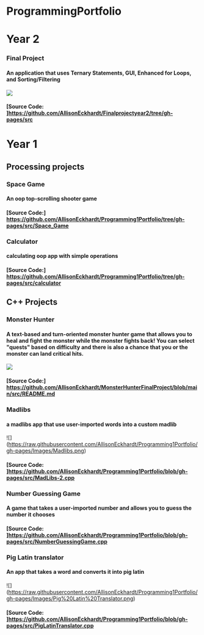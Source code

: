 # ProgrammingPortfolio
# Year 2
### Final Project
#### An application that uses Ternary Statements, GUI, Enhanced for Loops, and Sorting/Filtering
![](https://github.com/AllisonEckhardt/ProgrammingPortfolio/blob/gh-pages/Images/Screenshot%202022-03-24%2010.59.12%20AM.png)
#### [Source Code: ]https://github.com/AllisonEckhardt/Finalprojectyear2/tree/gh-pages/src


# Year 1
## Processing projects
### Space Game
#### An oop top-scrolling shooter game
#### [Source Code:] https://github.com/AllisonEckhardt/Programming1Portfolio/tree/gh-pages/src/Space_Game
### Calculator
#### calculating oop app with simple operations
#### [Source Code:] https://github.com/AllisonEckhardt/Programming1Portfolio/tree/gh-pages/src/calculator

## C++ Projects
### Monster Hunter
#### A text-based and turn-oriented monster hunter game that allows you to heal and fight the monster while the monster fights back! You can select "quests" based on difficulty and there is also a chance that you or the monster can land critical hits.
![](https://user-images.githubusercontent.com/81187521/119431064-23cfb880-bccf-11eb-9874-a2682d0cd876.png)
#### [Source Code:] https://github.com/AllisonEckhardt/MonsterHunterFinalProject/blob/main/src/README.md
### Madlibs 
#### a madlibs app that use user-imported words into a custom madlib
![] (https://raw.githubusercontent.com/AllisonEckhardt/Programming1Portfolio/gh-pages/Images/Madlibs.png)
#### [Source Code: ]https://github.com/AllisonEckhardt/Programming1Portfolio/blob/gh-pages/src/MadLibs-2.cpp
### Number Guessing Game
#### A game that takes a user-imported number and allows you to guess the number it chooses
#### [Source Code: ]https://github.com/AllisonEckhardt/Programming1Portfolio/blob/gh-pages/src/NumberGuessingGame.cpp
### Pig Latin translator
#### An app that takes a word and converts it into pig latin
![] (https://raw.githubusercontent.com/AllisonEckhardt/Programming1Portfolio/gh-pages/Images/Pig%20Latin%20Translator.png)
#### [Source Code: ]https://github.com/AllisonEckhardt/Programming1Portfolio/blob/gh-pages/src/PigLatinTranslator.cpp

